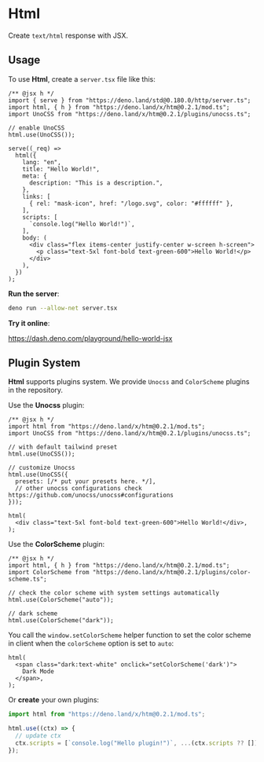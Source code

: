 # Html

Create `text/html` response with JSX.

## Usage

To use **Html**, create a `server.tsx` file like this:

```tsx
/** @jsx h */
import { serve } from "https://deno.land/std@0.180.0/http/server.ts";
import html, { h } from "https://deno.land/x/htm@0.2.1/mod.ts";
import UnoCSS from "https://deno.land/x/htm@0.2.1/plugins/unocss.ts";

// enable UnoCSS
html.use(UnoCSS());

serve((_req) =>
  html({
    lang: "en",
    title: "Hello World!",
    meta: {
      description: "This is a description.",
    },
    links: [
      { rel: "mask-icon", href: "/logo.svg", color: "#ffffff" },
    ],
    scripts: [
      `console.log("Hello World!")`,
    ],
    body: (
      <div class="flex items-center justify-center w-screen h-screen">
        <p class="text-5xl font-bold text-green-600">Hello World!</p>
      </div>
    ),
  })
);
```

**Run the server**:

```bash
deno run --allow-net server.tsx
```

**Try it online**:

https://dash.deno.com/playground/hello-world-jsx

## Plugin System

**Html** supports plugins system. We provide `Unocss` and `ColorScheme` plugins
in the repository.

Use the **Unocss** plugin:

```tsx
/** @jsx h */
import html from "https://deno.land/x/htm@0.2.1/mod.ts";
import UnoCSS from "https://deno.land/x/htm@0.2.1/plugins/unocss.ts";

// with default tailwind preset
html.use(UnoCSS());

// customize Unocss
html.use(UnoCSS({
  presets: [/* put your presets here. */],
  // other unocss configurations check https://github.com/unocss/unocss#configurations
}));

html(
  <div class="text-5xl font-bold text-green-600">Hello World!</div>,
);
```

Use the **ColorScheme** plugin:

```tsx
/** @jsx h */
import html, { h } from "https://deno.land/x/htm@0.2.1/mod.ts";
import ColorScheme from "https://deno.land/x/htm@0.2.1/plugins/color-scheme.ts";

// check the color scheme with system settings automatically
html.use(ColorScheme("auto"));

// dark scheme
html.use(ColorScheme("dark"));
```

You call the `window.setColorScheme` helper function to set the color scheme in
client when the `colorScheme` option is set to `auto`:

```tsx
html(
  <span class="dark:text-white" onclick="setColorScheme('dark')">
    Dark Mode
  </span>,
);
```

Or **create** your own plugins:

```ts
import html from "https://deno.land/x/htm@0.2.1/mod.ts";

html.use((ctx) => {
  // update ctx
  ctx.scripts = [`console.log("Hello plugin!")`, ...(ctx.scripts ?? [])];
});
```
